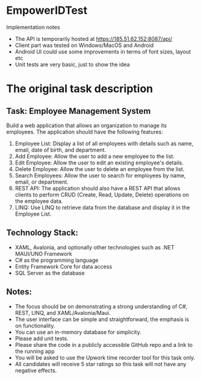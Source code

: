 # EmpowerIDTest

Implementation notes

- The API is temporarily hosted at https://185.51.62.152:8087/api/
- Client part was tested on Windows/MacOS and Android
- Android UI could use some improvements in terms of font sizes, layout etc
- Unit tests are very basic, just to show the idea

# The original task description

## Task: Employee Management System
Build a web application that allows an organization to manage its employees. The application should have the following features:

1.	Employee List: Display a list of all employees with details such as name, email, date of birth, and department.
2.	Add Employee: Allow the user to add a new employee to the list.
3.	Edit Employee: Allow the user to edit an existing employee's details.
4.	Delete Employee: Allow the user to delete an employee from the list.
5.	Search Employees: Allow the user to search for employees by name, email, or department.
6.	REST API: The application should also have a REST API that allows clients to perform CRUD (Create, Read, Update, Delete) operations on the employee data.
7.	LINQ: Use LINQ to retrieve data from the database and display it in the Employee List.

## Technology Stack:
- XAML, Avalonia, and optionally other technologies such as .NET MAUI/UNO Framework
- C# as the programming language
- Entity Framework Core for data access
- SQL Server as the database

## Notes:
- The focus should be on demonstrating a strong understanding of C#, REST, LINQ, and XAML/Avalonia/Maui.
- The user interface can be simple and straightforward, the emphasis is on functionality.
- You can use an in-memory database for simplicity.
- Please add unit tests.
- Please share the code in a publicly accessible GitHub repo and a link to the running app
- You will be asked to use the Upwork time recorder tool for this task only.
- All candidates will receive 5 star ratings so this task will not have any negative effects.
